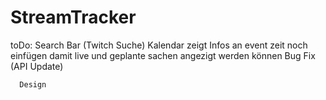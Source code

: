 # StreamTracker

toDo: Search Bar (Twitch Suche)
      Kalendar zeigt Infos an
      event zeit noch einfügen damit live und geplante sachen angezigt werden können
      Bug Fix (API Update)
      
      
      Design
      
